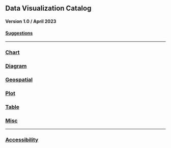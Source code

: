 ## Data Visualization Catalog
#### Version 1.0 / April 2023
#### [Suggestions](mailto:julian.hasse@omb.eop.gov?subject=[GitHub]%20Source%20DataViz%20Catalog)

----------------------
### [Chart](https://github.com/usds/Data-Visualization-Catalog/tree/main/Charts)
### [Diagram]()
### [Geospatial]()
### [Plot]()
### [Table]()
### [Misc]()
----------------------
### [Accessibility]()
